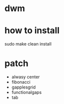 # dwm
# how to install
sudo make clean install
# patch
- alwasy center
- fibonacci
- gapplesgrid
- functionalgaps
- tab
